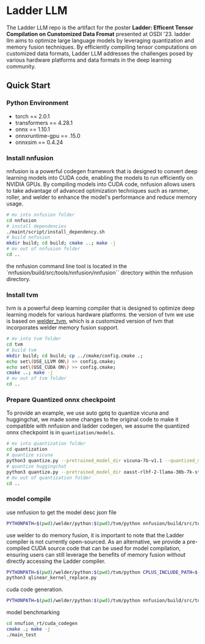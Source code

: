 # Ladder LLM

The Ladder LLM repo is the artifact for the poster **Ladder: Efficent Tensor Compilation on Cunstomized Data Fromat** presented at OSDI '23. ladder llm aims to optimize large language models by leveraging quantization and memory fusion techniques. By efficiently compiling tensor computations on customized data formats, Ladder LLM addresses the challenges posed by various hardware platforms and data formats in the deep learning community.

## Quick Start

### Python Environment

- torch == 2.0.1
- transformers == 4.28.1
- onnx == 1.10.1
- onnxruntime-gpu == .15.0
- onnxsim == 0.4.24

### Install nnfusion

nnfusion is a powerful codegen framework that is designed to convert deep learning models into CUDA code, enabling the models to run efficiently on NVIDIA GPUs. By compiling models into CUDA code, nnfusion allows users to take advantage of advanced optimization techniques such as rammer, roller, and welder to enhance the model's performance and reduce memory usage.

```bash
# mv into nnfusion folder
cd nnfusion
# install dependencies
./maint/script/install_dependency.sh 
# build nnfusion
mkdir build; cd build; cmake ..; make -j
# mv out of nnfusion folder
cd ..
```

the nnfusion command line tool is located in the `nnfusion/build/src/tools/nnfusion/nnfusion`` directory within the nnfusion directory.

### Install tvm

tvm is a powerful deep learning compiler that is designed to optimize deep learning models for various hardware platforms. the version of tvm we use is based on [welder_tvm](https://github.com/nox-410/tvm/tree/welder), which is a customized version of tvm that incorporates welder memory fusion support. 

```bash
# mv into tvm folder
cd tvm
# build tvm
mkdir build; cd build; cp ../cmake/config.cmake .; 
echo set\(USE_LLVM ON\) >> config.cmake;
echo set\(USE_CUDA ON\) >> config.cmake; 
cmake ..; make -j
# mv out of tvm folder
cd ..
```

### Prepare Quantized onnx checkpoint

To provide an example, we use auto gptq to quantize vicuna and huggingchat, we made some changes to the original code to make it compatible with nnfusion and ladder codegen, we assume the quantized onnx checkpoint is in `quantization/models`.

```bash
# mv into quantization folder
cd quantization 
# quantize vicuna
python3 quantize.py --pretrained_model_dir vicuna-7b-v1.1 --quantized_model_dir /models/vicuna-7b-v1.1-4bit
# quantize huggingchat 
python3 quantize.py --pretrained_model_dir oasst-rlhf-2-llama-30b-7k-steps-xor --quantized_model_dir /models/huggingchat-30b-rlhf-2-4bit
# mv out of quantization folder
cd ..
```

### model compile

use nnfusion to get the model desc json file

```bash
PYTHONPATH=$(pwd)/welder/python:$(pwd)/tvm/python nnfusion/build/src/tools/nnfusion/nnfusion quantization/models/huggingchat-30b-rlhf-2-4bit/qmodel_b1s1.onnx -f onnx -ftune_output_file=model.json -ffusion_skiplist="Dot,BatchMatMul,QuantLinear" -fdot_permutation=0 -fort_folding=0 | tee get_model_block.log
```

use welder to do memory fusion, it is important to note that the Ladder compiler is not currently open-sourced. As an alternative, we provide a pre-compiled CUDA source code that can be used for model compilation, ensuring users can still leverage the benefits of memory fusion without directly accessing the Ladder compiler.

```bash
PYTHONPATH=$(pwd)/welder/python:$(pwd)/tvm/python CPLUS_INCLUDE_PATH=$(pwd)/cutlass/include python3 -m run_compiler model.json tuned.json --device 0 --topk 20 --arch g3090 | tee run_compiler.log  
python3 qlinear_kernel_replace.py
```

cuda code generation.

```bash
PYTHONPATH=$(pwd)/welder/python:$(pwd)/tvm/python nnfusion/build/src/tools/nnfusion/nnfusion quantization/models/huggingchat-30b-rlhf-2-4bit/qmodel_b1s1.onnx  -ftune_output_file=/dev/null -ftune_input_file=tuned_new.json -ffusion_skiplist="Dot,BatchMatMul,QuantLinear" -fwarmup_step=5 -frun_step=10 -fdot_permutation=0 | tee get_model_block.log
```

model benchmarking

```bash
cd nnufion_rt/cuda_codegen
cmake .; make -j
./main_test
```